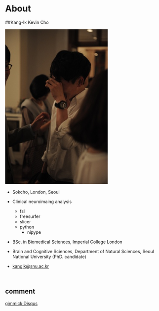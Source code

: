 About
=====

##Kang-Ik Kevin Cho

![myPic.jpg](img/myPic.jpg)


- Sokcho, London, Seoul
- Clinical neuroimaing analysis

    - fsl
    - freesurfer
    - slicer
    - python
        - nipype

- BSc. in Biomedical Sciences, Imperial College London
- Brain and Cognitive Sciences, Department of Natural Sciences, Seoul National University (PhD. candidate)
- kangik@snu.ac.kr

<br>


comment
--------

[gimmick:Disqus](kcho)
